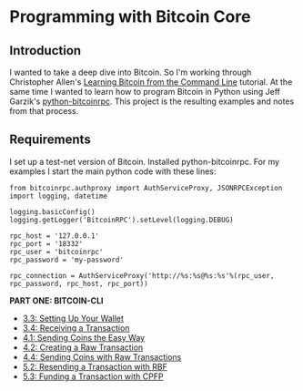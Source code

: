 # Programming with Bitcoin Core

## Introduction
I wanted to take a deep dive into Bitcoin. So I'm working through Christopher Allen's [Learning Bitcoin from the Command Line](https://github.com/ChristopherA/Learning-Bitcoin-from-the-Command-Line) tutorial. At the same time I wanted to learn how to program Bitcoin in Python using Jeff Garzik's [python-bitcoinrpc](https://github.com/jgarzik/python-bitcoinrpc). This project is the resulting examples and notes from that process.

## Requirements
I set up a test-net version of Bitcoin. Installed python-bitcoinrpc. For my examples I start the main python code with these lines:

```
from bitcoinrpc.authproxy import AuthServiceProxy, JSONRPCException
import logging, datetime

logging.basicConfig()
logging.getLogger('BitcoinRPC').setLevel(logging.DEBUG)

rpc_host = '127.0.0.1'
rpc_port = '18332'
rpc_user = 'bitcoinrpc'
rpc_password = 'my-password'

rpc_connection = AuthServiceProxy('http://%s:%s@%s:%s'%(rpc_user, rpc_password, rpc_host, rpc_port))
```

**PART ONE: BITCOIN-CLI**

* [3.3: Setting Up Your Wallet](03_3_Setting_Up_Your_Wallet.md)
* [3.4: Receiving a Transaction](03_4_Receiving_a_Transaction.md)
* [4.1: Sending Coins the Easy Way](04_1_Sending_Coins_The_Easy_Way.md)
* [4.2: Creating a Raw Transaction](04_2_Creating_a_Raw_Transaction.md)
* [4.4: Sending Coins with Raw Transactions](04_4_Sending_Coins_with_a_Raw_Transaction.md)
* [5.2: Resending a Transaction with RBF](05_2_Resending_a_Transaction_with_RBF.md)
* [5.3: Funding a Transaction with CPFP](05_3_Funding_a_Transaction_with_CPFP.md)
